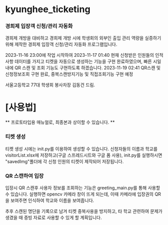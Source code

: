 # kyunghee_ticketing
### 경희제 입장객 신청/관리 자동화


경희제 개방을 대비하고 경희제 개방 시에 학생회의 외부인 출입 관리 역량을 실증하기 위해
제작한 경희제 입장객 신청/관리 자동화 프로그램입니다.  

2023-11-16 23:00에 작업 시작하여
2023-11-17 01:40 현재 신청받은 인원들의 인적사항 데이터를 가지고 티켓을 자동으로 생성하는 기능을 구현 완료하였으며, 
빠른 시일 내에 QR 스캔 및 조회 기능도 구현하도록 하겠습니다. 
2023-11-19 02:41 QR스캔 및 신청정보조회 구현 완료, 중복스캔방지기능 및 직접조회기능 구현 예정


서울고등학교 77대 학생회 봉사차장 김동건 드림. 

# [사용법]
** 프로토타입용 매뉴얼로, 최종본과 상이할 수 있습니다. **
### 티켓 생성

티켓 생성 시에는 init.py를 이용하여 생성할 수 있습니다. 
신청자들의 이름과 학교를 visitorList.xlsx에 저장하고(구글 스프레드시트와 구글 폼 사용),
init.py를 실행하시면 "savedImg"폴더에 각 신청 인원의 티켓이 제작되어 저장됩니다. 

### QR 스캔하여 입장
입장시 QR 스캔후 사용자 정보를 조회하는 기능은 greeting_main.py를 통해 사용할 수 있습니다. 
실행하면 opencv 카메라 창이 뜨게 되는데, 이때 카메라에 입장권의 QR을 보여주면 인식하여 학교와 이름을 보여줍니다. 

추후 스캔된 명단을 기록으로 남겨 티켓 중복사용을 방지하고, 타 학교 관련하여 문제가 생겼을 때 증빙 자료로 사용할 수 있게 할 계획입니다. 


